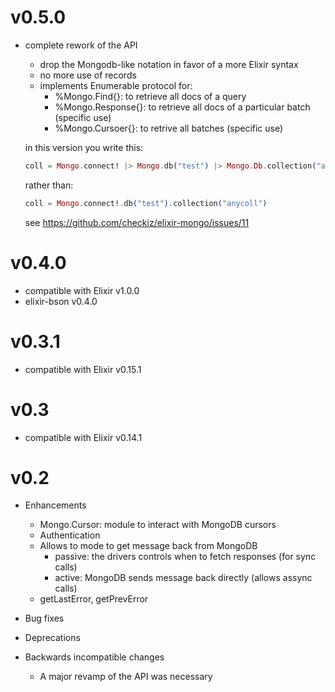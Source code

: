 # v0.5.0
* complete rework of the API
  * drop the Mongodb-like notation in favor of a more Elixir syntax
  * no more use of records
  * implements Enumerable protocol for:
    * %Mongo.Find{}: to retrieve all docs of a query
    * %Mongo.Response{}: to retrieve all docs of a particular batch (specific use)
    * %Mongo.Cursoer{}: to retrive all batches (specific use)

  in this version you write this:

  ```elixir
  coll = Mongo.connect! |> Mongo.db("test") |> Mongo.Db.collection("anycoll")
  ```
  rather than:

  ```elixir
  coll = Mongo.connect!.db("test").collection("anycoll")
  ```

  see https://github.com/checkiz/elixir-mongo/issues/11

# v0.4.0
* compatible with Elixir v1.0.0
* elixir-bson v0.4.0

# v0.3.1
* compatible with Elixir v0.15.1

# v0.3
* compatible with Elixir v0.14.1

# v0.2

* Enhancements
  * Mongo.Cursor: module to interact with MongoDB cursors
  * Authentication
  * Allows to mode to get message back from MongoDB
  	* passive: the drivers controls when to fetch responses (for sync calls)
  	* active: MongoDB sends message back directly (allows assync calls)
  * getLastError, getPrevError

* Bug fixes

* Deprecations

* Backwards incompatible changes
  * A major revamp of the API was necessary
